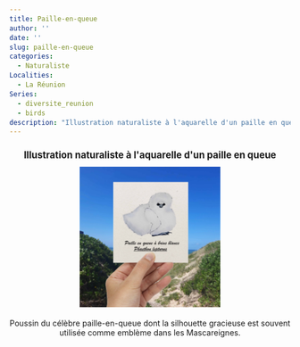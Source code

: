 ```yaml
---
title: Paille-en-queue
author: ''
date: ''
slug: paille-en-queue
categories:
  - Naturaliste
Localities:
  - La Réunion
Series:
  - diversite_reunion
  - birds
description: "Illustration naturaliste à l'aquarelle d'un paille en queue emblématique de l'île de La Réunion"
---
```

<center>
<h1 style="font-size: 120%">Illustration naturaliste à l'aquarelle d'un paille en queue</h1>
<img alt="[Poster naturaliste diversité corallienne à l'aquarelle]" src="phaethon-featured-image.jpg" width=50%> 
<br>
<br>
Poussin du célèbre paille-en-queue dont la silhouette gracieuse est souvent utilisée comme emblème dans les Mascareignes.
</center>